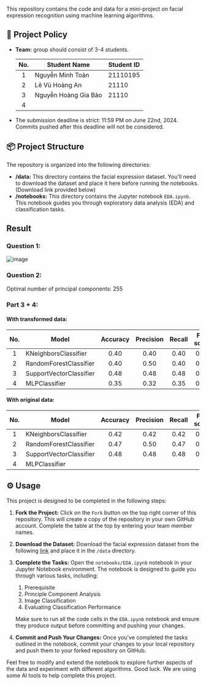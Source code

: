 
This repository contains the code and data for a mini-project on facial expression recognition using machine learning algorithms.

## 📑 Project Policy

- **Team:** group should consist of 3-4 students.

    | No. | Student Name          | Student ID |
    |:---:|-----------------------|------------|
    | 1   | Nguyễn Minh Toàn      | 21110195   |
    | 2   | Lê Vũ Hoàng An        | 21110      |
    | 3   | Nguyễn Hoàng Gia Bảo  | 21110      |
    | 4   |                       |            |

- The submission deadline is strict: 11:59 PM on June 22nd, 2024. Commits pushed after this deadline will not be considered.

## 📦 Project Structure

The repository is organized into the following directories:

- **/data:** This directory contains the facial expression dataset. You'll need to download the dataset and place it here before running the notebooks. (Download link provided below)
- **/notebooks:** This directory contains the Jupyter notebook `EDA.ipynb`. This notebook guides you through exploratory data analysis (EDA) and classification tasks.

## Result

### Question 1:
![image](https://github.com/KOHAKUDEUS/Fundamental-ML/assets/114238406/5c5257e8-b298-4c25-97c1-73d44c0eff2f)

### Question 2:
Optimal number of principal components: 255

### Part 3 + 4:

#### With transformed data:

| No. | Model                    | Accuracy | Precision | Recall | F1-score |
|:---:|--------------------------|:--------:|:---------:|:------:|:--------:|
| 1   | KNeighborsClassifier     | 0.40     | 0.40      | 0.40   | 0.40     |
| 2   | RandomForestClassifier   | 0.40     | 0.50      | 0.40   | 0.36     |
| 3   | SupportVectorClassifier  | 0.48     | 0.48      | 0.48   | 0.47     |
| 4   | MLPClassifier            | 0.35     | 0.32      | 0.35   | 0.33     |

#### With original data:

| No. | Model                    | Accuracy | Precision | Recall | F1-score |
|:---:|--------------------------|:--------:|:---------:|:------:|:--------:|
| 1   | KNeighborsClassifier     | 0.42     | 0.42      | 0.42   | 0.42     |
| 2   | RandomForestClassifier   | 0.47     | 0.50      | 0.47   | 0.45     |
| 3   | SupportVectorClassifier  | 0.48     | 0.48      | 0.48   | 0.47     |
| 4   | MLPClassifier            |          |           |        |          |

## ⚙️ Usage

This project is designed to be completed in the following steps:

1. **Fork the Project:** Click on the `Fork` button on the top right corner of this repository. This will create a copy of the repository in your own GitHub account. Complete the table at the top by entering your team member names.

2. **Download the Dataset:** Download the facial expression dataset from the following [link](https://mega.nz/file/foM2wDaa#GPGyspdUB2WV-fATL-ZvYj3i4FqgbVKyct413gxg3rE) and place it in the `/data` directory.

3. **Complete the Tasks:** Open the `notebooks/EDA.ipynb` notebook in your Jupyter Notebook environment. The notebook is designed to guide you through various tasks, including:
    1. Prerequisite
    2. Principle Component Analysis
    3. Image Classification
    4. Evaluating Classification Performance 

    Make sure to run all the code cells in the `EDA.ipynb` notebook and ensure they produce output before committing and pushing your changes.

4. **Commit and Push Your Changes:** Once you've completed the tasks outlined in the notebook, commit your changes to your local repository and push them to your forked repository on GitHub.

Feel free to modify and extend the notebook to explore further aspects of the data and experiment with different algorithms. Good luck. We are using some AI tools to help complete this project.
